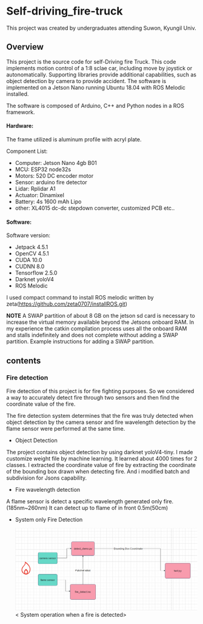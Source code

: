 # Self-driving_fire-truck

This project was created by undergraduates attending Suwon, Kyungil Univ.

## Overview
This project is the source code for self-Driving fire Truck. This code implements motion control of a 1:8 sclae car, including move by joystick or autonomatically. Supporting libraries provide additional capabilities, such as object detection by camera to provide accident. The software is implemented on a Jetson Nano running Ubuntu 18.04 with ROS Melodic installed.

The software is composed of Arduino, C++ and Python nodes in a ROS framework.

#### Hardware:
The frame utilized is aluminum profile with acryl plate. 

Component List:
* Computer: Jetson Nano 4gb B01 
* MCU: ESP32 node32s
* Motors: 520 DC encoder motor
* Sensor: arduino fire detector 
* Lidar: Rplidar A1
* Actuator: Dinamixel
* Battery: 4s 1600 mAh Lipo
* other: XL4015 dc-dc stepdown converter, customized PCB etc..

#### Software:

Software version:
* Jetpack 4.5.1
* OpenCV 4.5.1
* CUDA 10.0
* CUDNN 8.0
* Tensorflow 2.5.0
* Darknet yoloV4
* ROS Melodic

I used compact command to install ROS melodic written by zeta(https://github.com/zeta0707/installROS.git)

**NOTE**  A SWAP partition of about 8 GB on the jetson sd card is necessary to increase the virtual memory available beyond the Jetsons onboard RAM. In my experience the catkin compilation process uses all the onboard RAM and stalls indefinitely and does not complete without adding a SWAP partition. Example instructions for adding a SWAP partition. 

## contents
### Fire detection

Fire detection of this project is for fire fighting purposes. So we considered a way to accurately detect fire through two sensors and then find the coordinate value of the fire.

The fire detection system determines that the fire was truly detected when object detection by the camera sensor and fire wavelength detection by the flame sensor were performed at the same time.

* Object Detection

The project contains object detection by using darknet yoloV4-tiny. 
I made customize weight file by machine learning. 
It learned about 4000 times for 2 classes. 
I extracted the coordinate value of fire by extracting the coordinate of the bounding box drawn when detecting fire.
And i modified batch and subdivision for Jsons capability.


* Fire wavelength detection

A flame sensor is detect a specific wavelength generated only fire.(185nm~260nm) It can detect up to flame of in front 0.5m(50cm)
  
  
* System only Fire Detection  

  <img src = https://github.com/yongscode/Fire-Detected-by-two-senser-/blob/main/data.PNG>
                                           < System operation when a fire is detected>
  

